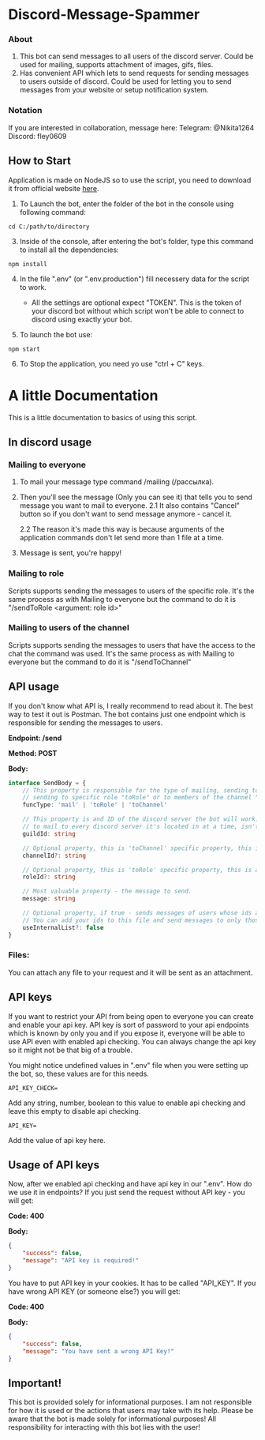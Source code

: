 # Discord-Message-Spammer

### About
1. This bot can send messages to all users of the discord server. Could be used for mailing, supports attachment of images, gifs, files.
2. Has convenient API which lets to send requests for sending messages to users outside of discord. Could be used for letting you to send messages from your website or setup notification system.

### Notation
If you are interested in collaboration, message here:
Telegram: @Nikita1264
Discord: fley0609

## How to Start

Application is made on NodeJS so to use the script, you need to download it from official website [here](https://nodejs.org/en).

1. To Launch the bot, enter the folder of the bot in the console using following command:
```shell
cd C:/path/to/directory
```
3. Inside of the console, after entering the bot's folder, type this command to install all the dependencies:
```shell
npm install
```
4. In the file ".env" (or ".env.production") fill necessery data for the script to work. 
    - All the settings are optional expect "TOKEN". This is the token of your discord bot without which script won't be able to connect to discord using exactly your bot.

5. To launch the bot use:
```shell
npm start
```

6. To Stop the application, you need yo use "ctrl + C" keys.

# A little Documentation
This is a little documentation to basics of using this script. 

## In discord usage

### Mailing to everyone
1. To mail your message type command /mailing (/рассылка).
2. Then you'll see the message (Only you can see it) that tells you to send message you want to mail to everyone.
    2.1 It also contains "Cancel" button so if you don't want to send message anymore - cancel it.

    2.2 The reason it's made this way is because arguments of the application commands don't let send more than 1 file at a time.
3. Message is sent, you're happy!
 
### Mailing to role
Scripts supports sending the messages to users of the specific role.
It's the same process as with Mailing to everyone but the command to do it is "/sendToRole <argument: role id>"

### Mailing to users of the channel
Scripts supports sending the messages to users that have the access to the chat the command was used.
It's the same process as with Mailing to everyone but the command to do it is "/sendToChannel"

## API usage
If you don't know what API is, I really recommend to read about it. The best way to test it out is Postman.
The bot contains just one endpoint which is responsible for sending the messages to users.


<b>Endpoint: /send</b>

<b>Method: POST</b>

<b>Body:</b>
```typescript
interface SendBody = {
    // This property is responsible for the type of mailing, sending to everyone "mail", 
    // sending to specific role "toRole" or to members of the channel "toChannel"
    funcType: 'mail' | 'toRole' | 'toChannel'

    // This property is and ID of the discord server the bot will work. We don't want the bot 
    // to mail to every discord server it's located in at a time, isn't it?
    guildId: string

    // Optional property, this is 'toChannel' specific property, this is an id of the channel.
    channelId?: string

    // Optional property, this is 'toRole' specific property, this is an id of the role.
    roleId?: string

    // Most valuable property - the message to send.
    message: string

    // Optional property, if true - sends messages of users whose ids are in the array in file "usersForMailing.json".
    // You can add your ids to this file and send messages to only those users.
    useInternalList?: false
}
```
### Files:
You can attach any file to your request and it will be sent as an attachment.

## API keys
If you want to restrict your API from being open to everyone you can create and enable your api key.
API key is sort of password to your api endpoints which is known by only you and if you expose it, everyone will be able to use API even with enabled api checking.
You can always change the api key so it might not be that big of a trouble.

You might notice undefined values in ".env" file when you were setting up the bot, so, these values are for this needs.

```env
API_KEY_CHECK=
```
Add any string, number, boolean to this value to enable api checking and leave this empty to disable api checking.

```env
API_KEY=
```
Add the value of api key here.

## Usage of API keys
Now, after we enabled api checking and have api key in our ".env". How do we use it in endpoints? If you just send the request without API key - you will get:

<b>Code: 400</b>

<b>Body:</b>
```json
{
    "success": false,
    "message": "API key is required!"
}
```

You have to put API key in your cookies. It has to be called "API_KEY". If you have wrong API KEY (or someone else?) you will get:

<b>Code: 400</b>

<b>Body:</b>
```json
{
    "success": false,
    "message": "You have sent a wrong API Key!"
}
```

## Important!
This bot is provided solely for informational purposes. I am not responsible for how it is used or the actions that users may take with its help. Please be aware that the bot is made solely for informational purposes! All responsibility for interacting with this bot lies with the user!

